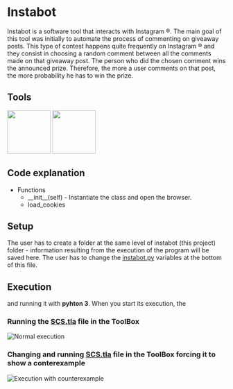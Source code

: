 # Instabot

Instabot is a software tool that interacts with Instagram ®. The main goal of this tool was initially to automate the process of commenting on giveaway posts. This type of contest happens quite frequently on Instagram ® and they consist in choosing a random comment between all the comments made on that giveaway post. The person who did the chosen comment wins the announced prize. Therefore, the more a user comments on that post, the more probability he has to win the prize.  

## Tools

[<img src="https://user-images.githubusercontent.com/36520545/156653017-a174ead3-0d54-4b7d-a273-3d2537330b11.png" width="100" height="100">](https://www.python.org/) [<img src="https://user-images.githubusercontent.com/36520545/156652120-8822fa40-107e-45e1-a2cd-f759825134d7.jpg" width="100" height="100">](https://www.selenium.dev/)

<!-- Abstract -->


## Code explanation

* Functions
    + \_\_init\_\_(self) - Instantiate the class and open the browser.  
    + load_cookies    


## Setup

The user has to create a folder at the same level of instabot (this project) folder - information resulting from the execution of the program will be saved here. The user has to change the [instabot.py](instabot.py) variables at the bottom of this file.

## Execution

and running it with **pyhton 3**. When you start its execution, the 



### Running the [SCS.tla](SCS.tla) file in the ToolBox 

![Normal execution](.media/noerrorsexecution.gif)


### Changing and running [SCS.tla](SCS.tla) file in the ToolBox forcing it to show a conterexample

![Execution with counterexample](.media/executionwitherrors.gif)




